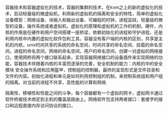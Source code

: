 容器技术和容器虚拟化的技术，容器的集群的技术，在kvm之上的新的虚拟化的技术，启动轻量级的微虚拟机，利用新的虚拟机的隔离和安全的特性，简单的虚拟化设备模型：网络设备、块输入和输出设备、可编程的时钟，进程监狱，轻量级的微型的设备，操作系统或者虚拟机，虚拟化的原理和虚拟机的工作的机制，硬件，内核的作用是在硬件和用户空间搭建一座桥梁，依赖初始化的进程和守护进程，还是利用内核中内置的虚拟化软件包和工具，容器没有客户端的内核的区别，共享是主机的内核，unix时间共享的系统的命名空间，时间共享的命名空间、挂载的命名空间，进程的命名空间，网络的命名空间，用户的命名空间，创建一对虚拟的网络接口，使用网桥将两个接口联系起来，实现容器网络接口的设备插件来实现网络的功能，容器技术伴随着内核的丰富而逐渐的完善，安全机制的能力：内核的中的安全模块 安全操作系统和应用盔甲，控制组的控制器，最终的呈现形式是文件目录和文件的内容。初始化进程和单元是如何利用控制组的机制，来控制系统组和用户组的隔离。对当前的进程不共享，高性能的计算和网络.

隔离性、移植性和性能之间的斗争，每个容器都有一个虚拟的网卡，虚拟网卡通过软件桥接技术绑定到主机的覆盖层路由上。网络软件包支持两者接口：套接字的接口和远程直接内存访问协议的接口，
